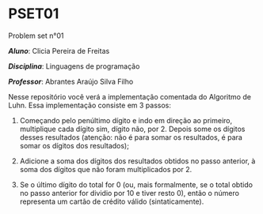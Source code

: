 # PSET01

Problem set n°01 

***Aluno***: Clicia Pereira de Freitas

***Disciplina***: Linguagens de programação

***Professor***: Abrantes Araújo Silva Filho

   Nesse repositório você verá a implementação comentada do Algoritmo de Luhn. 
Essa implementação consiste em 3 passos: 

1. Começando pelo penúltimo dígito e indo em direção ao primeiro, multiplique cada dígito sim, dígito não, por 2. Depois some os dígitos desses resultados (atenção: não é para somar
os resultados, é para somar os dígitos dos resultados);
    
2. Adicione a soma dos dígitos dos resultados obtidos no passo anterior, à soma dos dígitos que não foram multiplicados por 2.

3. Se o último dígito do total for 0 (ou, mais formalmente, se o total obtido no passo anterior for dividio por 10 e tiver resto 0), então o número representa um cartão de crédito válido (sintaticamente).
